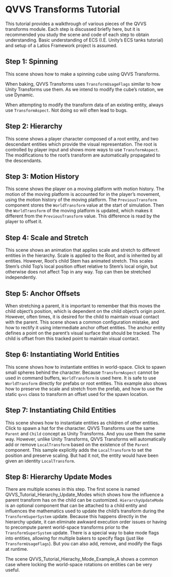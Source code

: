 # QVVS Transforms Tutorial

This tutorial provides a walkthrough of various pieces of the QVVS transforms module. Each step is discussed briefly here, but it is recommended you study the scene and code of each step to obtain understanding. Basic understanding of ECS (I.E. Unity’s ECS tanks tutorial) and setup of a Latios Framework project is assumed.

## Step 1: Spinning

This scene shows how to make a spinning cube using QVVS Transforms.

When baking, QVVS Transforms uses `TransformUsageFlags` similar to how Unity Transforms use them. As we intend to modify the cube’s rotation, we use Dynamic.

When attempting to modify the transform data of an existing entity, always use `TransformAspect`. Not doing so will often lead to bugs.

## Step 2: Hierarchy

This scene shows a player character composed of a root entity, and two descendant entities which provide the visual representation. The root is controlled by player input and shows more ways to use `TransformAspect`. The modifications to the root’s transform are automatically propagated to the descendants.

## Step 3: Motion History

This scene shows the player on a moving platform with motion history. The motion of the moving platform is accounted for in the player’s movement, using the motion history of the moving platform. The `PreviousTransform` component stores the `WorldTransform` value at the start of simulation. Then the `WorldTransform` of the moving platform is updated, which makes it different from the `PreviousTransform` value. This difference is read by the player to offset it.

## Step 4: Scale and Stretch

This scene shows an animation that applies scale and stretch to different entities in the hierarchy. Scale is applied to the Root, and is inherited by all entities. However, Root’s child Stem has animated stretch. This scales Stem’s child Top’s local position offset relative to Stem’s local origin, but otherwise does not affect Top in any way. Top can then be stretched independently.

## Step 5: Anchor Offsets

When stretching a parent, it is important to remember that this moves the child object’s position, which is dependent on the child object’s origin point. However, often times, it is desired for the child to maintain visual contact with the parent. This scene shows a common configuration mistake, and how to rectify it using intermediate anchor offset entities. The anchor entity defines a point on the parent’s visual surface that should be tracked. The child is offset from this tracked point to maintain visual contact.

## Step 6: Instantiating World Entities

This scene shows how to instantiate entities in world-space. Click to spawn small spheres behind the character. Because `TransformAspect` cannot be used in command buffers, `WorldTransform` is used here. It is safe to use `WorldTransform` directly for prefabs or root entities. This example also shows how to preserve the scale and stretch from the prefab, and how to use the static `qvvs` class to transform an offset used for the spawn location.

## Step 7: Instantiating Child Entities

This scene shows how to instantiate entities as children of other entities. Click to spawn a hat for the character. QVVS Transforms use the same `Parent` and `Child` concept as Unity Transforms. And you use them the same way. However, unlike Unity Transforms, QVVS Transforms will automatically add or remove `LocalTransform` based on the existence of the `Parent` component. This sample explicitly adds the `LocalTransform` to set the position and preserve scaling. But had it not, the entity would have been given an identity `LocalTransform`.

## Step 8: Hierarchy Update Modes

There are multiple scenes in this step. The first scene is named QVVS_Tutorial_Hierarchy_Update_Modes which shows how the influence a parent transform has on the child can be customized. `HierarchyUpdateMode` is an optional component that can be attached to a child entity and influences the mathematics used to update the child’s transform during the `TransformSuperSystem` update. Because this happens directly in the hierarchy update, it can eliminate awkward execution order issues or having to precompute parent world-space transforms prior to the `TransformSuperSystem` update. There is a special way to bake mode flags into entities, allowing for multiple bakers to specify flags (just like `TransformUsageFlags`). But you can also add, remove, and modify the flags at runtime.

The scene QVVS_Tutorial_Hierachy_Mode_Example_A shows a common case where locking the world-space rotations on entities can be very useful.
